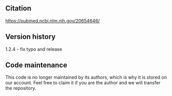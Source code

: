 ## Citation

https://pubmed.ncbi.nlm.nih.gov/20654646/

## Version history

1.2.4 - fix typo and release

## Code maintenance

This code is no longer maintained by its authors, which is why it is stored on our account. Feel free to claim it if you are the author and we will transfer the repository.
